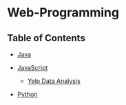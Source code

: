 # Web-Programming

## Table of Contents

* [Java](https://github.com/jShawnTsui/Web-Programming/tree/master/JAVA)  

* [JavaScript](https://github.com/jShawnTsui/Web-Programming/tree/master/JavaScript)  
	* [Yelp Data Analysis](https://github.com/jShawnTsui/Web-Programming/tree/master/JavaScript/NodeJS/YelpDataAnalysis)

* [Python](https://github.com/jShawnTsui/Web-Programming/tree/master/Python)